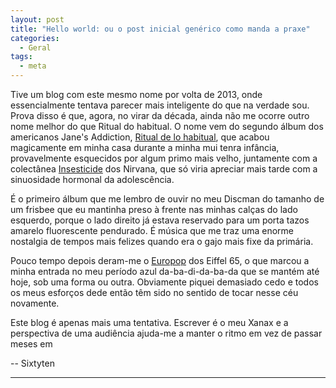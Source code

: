 ```yaml
---
layout: post
title: "Hello world: ou o post inicial genérico como manda a praxe"
categories:
  - Geral
tags:
  - meta
---
```


Tive um blog com este mesmo nome por volta de 2013, onde essencialmente tentava parecer mais inteligente do que na verdade sou. Prova disso é que, agora, no virar da década, ainda não me ocorre outro nome melhor do que Ritual do habitual. O nome vem do segundo álbum dos americanos Jane's Addiction, [Ritual de lo habitual](https://en.wikipedia.org/wiki/Ritual_de_lo_habitual), que acabou magicamente em minha casa durante a minha mui tenra infância, provavelmente esquecidos por algum primo mais velho, juntamente com a colectânea [Insesticide](https://pt.wikipedia.org/wiki/Incesticide) dos Nirvana, que só viria apreciar mais tarde com a sinuosidade hormonal da adolescência.

É o primeiro álbum que me lembro de ouvir no meu Discman do tamanho de um frisbee que eu mantinha preso à frente nas minhas calças do lado esquerdo, porque o lado direito já estava reservado para um porta tazos amarelo fluorescente pendurado. É música que me traz uma enorme nostalgia de tempos mais felizes quando era o gajo mais fixe da primária.

Pouco tempo depois deram-me o [Europop](https://en.wikipedia.org/wiki/Europop_(album)) dos Eiffel 65, o que marcou a minha entrada no meu período azul da-ba-di-da-ba-da que se mantém até hoje, sob uma forma ou outra. Obviamente piquei demasiado cedo e todos os meus esforços dede então têm sido no sentido de tocar nesse céu novamente. 

Este blog é apenas mais uma tentativa. Escrever é o meu Xanax e a perspectiva de uma audiência ajuda-me a manter o ritmo em vez de passar meses em 

-- Sixtyten

***